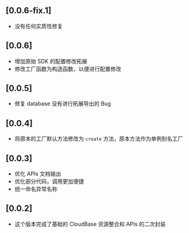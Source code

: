 ## [0.0.6-fix.1]

- 没有任何实质性修复

## [0.0.6]

- 增加原始 SDK 的配置修改拓展
- 修改工厂函数为构造函数，以便进行配置修改

## [0.0.5]

- 修复 database 没有进行拓展导出的 Bug

## [0.0.4]

- 将原本的工厂默认方法修改为 `create` 方法，原本方法作为单例别名工厂

## [0.0.3]
- 优化 APIs 文档输出
- 优化部分代码，调用更加便捷
- 统一命名异常名称

## [0.0.2]

- 这个版本完成了基础的 CloudBase 资源整合和 APIs 的二次封装
